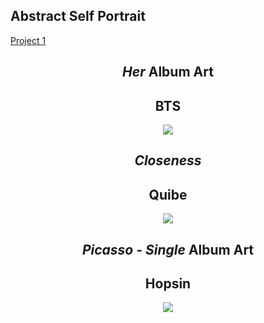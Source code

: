 ## Abstract Self Portrait


[Project 1](https://jvu11.github.io/Vu_Jonathan_ART2210/Projects/Portrait/Portriat.html)



<div align=center>

## *Her* Album Art
## BTS

![](https://github.com/jvu11/Vu_Jonathan_ART2210/raw/master/Image/Her_BTS.jpg)

## *Closeness*
## Quibe

![](https://github.com/jvu11/Vu_Jonathan_ART2210/raw/master/Image/Close_Quibe.jpg)

## *Picasso - Single* Album Art
## Hopsin
 
![](https://github.com/jvu11/Vu_Jonathan_ART2210/raw/master/Image/Picasso_Hopsin.jpg)